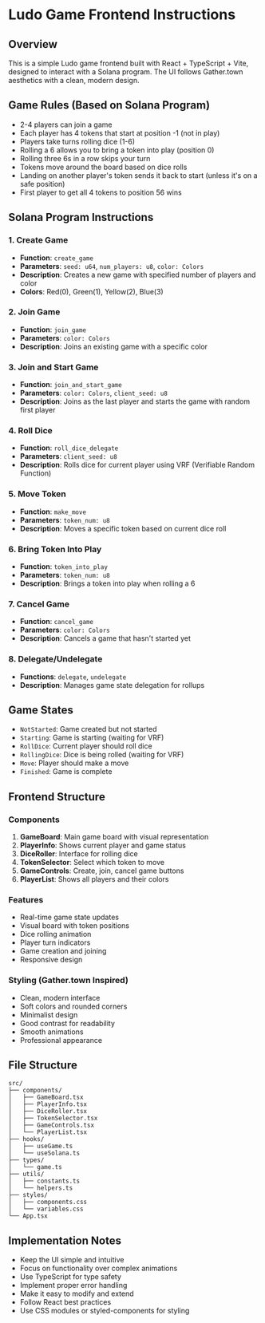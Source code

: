 # Ludo Game Frontend Instructions

## Overview
This is a simple Ludo game frontend built with React + TypeScript + Vite, designed to interact with a Solana program. The UI follows Gather.town aesthetics with a clean, modern design.

## Game Rules (Based on Solana Program)
- 2-4 players can join a game
- Each player has 4 tokens that start at position -1 (not in play)
- Players take turns rolling dice (1-6)
- Rolling a 6 allows you to bring a token into play (position 0)
- Rolling three 6s in a row skips your turn
- Tokens move around the board based on dice rolls
- Landing on another player's token sends it back to start (unless it's on a safe position)
- First player to get all 4 tokens to position 56 wins

## Solana Program Instructions

### 1. Create Game
- **Function**: `create_game`
- **Parameters**: `seed: u64`, `num_players: u8`, `color: Colors`
- **Description**: Creates a new game with specified number of players and color
- **Colors**: Red(0), Green(1), Yellow(2), Blue(3)

### 2. Join Game
- **Function**: `join_game`
- **Parameters**: `color: Colors`
- **Description**: Joins an existing game with a specific color

### 3. Join and Start Game
- **Function**: `join_and_start_game`
- **Parameters**: `color: Colors`, `client_seed: u8`
- **Description**: Joins as the last player and starts the game with random first player

### 4. Roll Dice
- **Function**: `roll_dice_delegate`
- **Parameters**: `client_seed: u8`
- **Description**: Rolls dice for current player using VRF (Verifiable Random Function)

### 5. Move Token
- **Function**: `make_move`
- **Parameters**: `token_num: u8`
- **Description**: Moves a specific token based on current dice roll

### 6. Bring Token Into Play
- **Function**: `token_into_play`
- **Parameters**: `token_num: u8`
- **Description**: Brings a token into play when rolling a 6

### 7. Cancel Game
- **Function**: `cancel_game`
- **Parameters**: `color: Colors`
- **Description**: Cancels a game that hasn't started yet

### 8. Delegate/Undelegate
- **Functions**: `delegate`, `undelegate`
- **Description**: Manages game state delegation for rollups

## Game States
- `NotStarted`: Game created but not started
- `Starting`: Game is starting (waiting for VRF)
- `RollDice`: Current player should roll dice
- `RollingDice`: Dice is being rolled (waiting for VRF)
- `Move`: Player should make a move
- `Finished`: Game is complete

## Frontend Structure

### Components
1. **GameBoard**: Main game board with visual representation
2. **PlayerInfo**: Shows current player and game status
3. **DiceRoller**: Interface for rolling dice
4. **TokenSelector**: Select which token to move
5. **GameControls**: Create, join, cancel game buttons
6. **PlayerList**: Shows all players and their colors

### Features
- Real-time game state updates
- Visual board with token positions
- Dice rolling animation
- Player turn indicators
- Game creation and joining
- Responsive design

### Styling (Gather.town Inspired)
- Clean, modern interface
- Soft colors and rounded corners
- Minimalist design
- Good contrast for readability
- Smooth animations
- Professional appearance

## File Structure
```
src/
├── components/
│   ├── GameBoard.tsx
│   ├── PlayerInfo.tsx
│   ├── DiceRoller.tsx
│   ├── TokenSelector.tsx
│   ├── GameControls.tsx
│   └── PlayerList.tsx
├── hooks/
│   ├── useGame.ts
│   └── useSolana.ts
├── types/
│   └── game.ts
├── utils/
│   ├── constants.ts
│   └── helpers.ts
├── styles/
│   ├── components.css
│   └── variables.css
└── App.tsx
```

## Implementation Notes
- Keep the UI simple and intuitive
- Focus on functionality over complex animations
- Use TypeScript for type safety
- Implement proper error handling
- Make it easy to modify and extend
- Follow React best practices
- Use CSS modules or styled-components for styling 